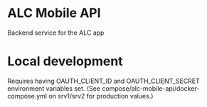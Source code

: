 # ALC Mobile API
Backend service for the ALC app

# Local development

Requires having OAUTH_CLIENT_ID and OAUTH_CLIENT_SECRET environment
variables set. (See compose/alc-mobile-api/docker-compose.yml on
srv1/srv2 for production values.)
